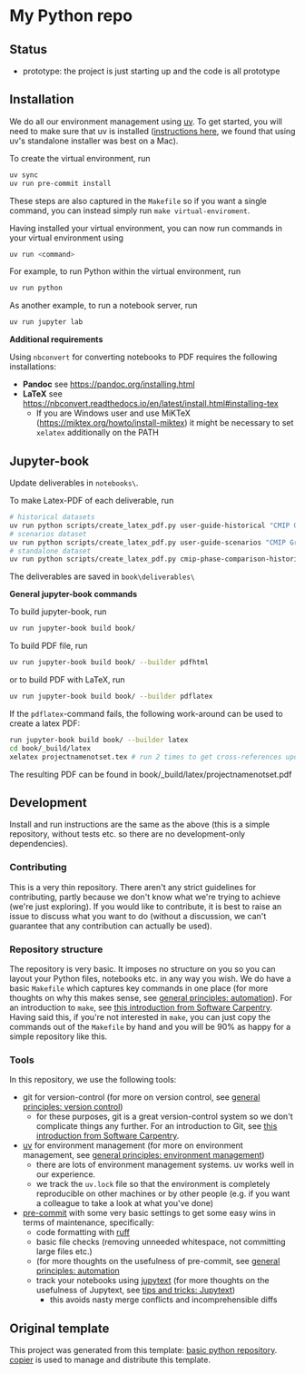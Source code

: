 # My Python repo
<!--- Adding a one-line description of what this repository is for here may be
helpful -->
<!---

We recommend having a status line in your repo to tell anyone who stumbles
on your repository where you're up to. Some suggested options:

- prototype: the project is just starting up and the code is all prototype
- development: the project is actively being worked on
- finished: the project has achieved what it wanted and is no longer being
  worked on, we won't reply to any issues
- dormant: the project is no longer worked on but we might come back to it, if
  you have questions, feel free to raise an issue
- abandoned: this project is no longer worked on and we won't reply to any
  issues

-->

## Status

- prototype: the project is just starting up and the code is all prototype

## Installation

We do all our environment management using [uv](https://docs.astral.sh/uv/).
To get started, you will need to make sure that uv is installed
([instructions here](https://docs.astral.sh/uv/getting-started/installation/),
we found that using uv's standalone installer was best on a Mac).

To create the virtual environment, run

```sh
uv sync
uv run pre-commit install
```

These steps are also captured in the `Makefile` so if you want a single
command, you can instead simply run `make virtual-enviroment`.

Having installed your virtual environment, you can now run commands in your
virtual environment using

```sh
uv run <command>
```

For example, to run Python within the virtual environment, run

```sh
uv run python
```

As another example, to run a notebook server, run

```sh
uv run jupyter lab
```

**Additional requirements**

Using `nbconvert` for converting notebooks to PDF requires the following installations:
  + **Pandoc** see https://pandoc.org/installing.html
  + **LaTeX** see https://nbconvert.readthedocs.io/en/latest/install.html#installing-tex
    + If you are Windows user and use MiKTeX (https://miktex.org/howto/install-miktex) it might be necessary to set `xelatex` additionally on the PATH

<!--- Other documentation and instructions can then be added here as you go,
perhaps replacing the other instructions above as they may become redundant.
-->

## Jupyter-book
Update deliverables in `notebooks\`.

To make Latex-PDF of each deliverable, run
```sh
# historical datasets
uv run python scripts/create_latex_pdf.py user-guide-historical "CMIP Greenhouse Gas (GHG) Concentration Historical Dataset"
# scenarios dataset
uv run python scripts/create_latex_pdf.py user-guide-scenarios "CMIP Greenhouse Gas (GHG) Concentration Scenarios Dataset"
# standalone dataset
uv run python scripts/create_latex_pdf.py cmip-phase-comparison-historical-standalone "CMIP Greenhouse Gas (GHG) Concentration Historical Dataset"
```
The deliverables are saved in `book\deliverables\`

**General jupyter-book commands**

To build jupyter-book, run
```sh
uv run jupyter-book build book/
```

To build PDF file, run
```sh
uv run jupyter-book build book/ --builder pdfhtml
```

or to build PDF with LaTeX, run
```sh
uv run jupyter-book build book/ --builder pdflatex
```

If the `pdflatex`-command fails, the following work-around can be used to create a latex PDF:
```sh
run jupyter-book build book/ --builder latex
cd book/_build/latex
xelatex projectnamenotset.tex # run 2 times to get cross-references updated
```
The resulting PDF can be found in book/_build/latex/projectnamenotset.pdf


## Development

<!--- In bigger projects, we would recommend having separate docs where this
development information can go. However, for such a simple repository, having
it all in the README is fine. -->

Install and run instructions are the same as the above (this is a simple
repository, without tests etc. so there are no development-only dependencies).

### Contributing

This is a very thin repository. There aren't any strict guidelines for
contributing, partly because we don't know what we're trying to achieve (we're
just exploring). If you would like to contribute, it is best to raise an issue
to discuss what you want to do (without a discussion, we can't guarantee that
any contribution can actually be used).
<!--- You may want to update this section as the project evolves. -->

### Repository structure

The repository is very basic. It imposes no structure on you so you can layout
your Python files, notebooks etc. in any way you wish. We do have a basic
`Makefile` which captures key commands in one place (for more thoughts on why
this makes sense, see
[general principles: automation](https://gitlab.com/znicholls/mullet-rse/-/blob/main/book/general-principles/automation.md)).
For an introduction to `make`, see
[this introduction from Software Carpentry](https://swcarpentry.github.io/make-novice/).
Having said this, if you're not interested in `make`, you can just copy the
commands out of the `Makefile` by hand and you will be 90% as happy for a
simple repository like this.

### Tools

In this repository, we use the following tools:

- git for version-control (for more on version control, see
  [general principles: version control](https://gitlab.com/znicholls/mullet-rse/-/blob/main/book/theory/version-control.md))
    - for these purposes, git is a great version-control system so we don't
      complicate things any further. For an introduction to Git, see
      [this introduction from Software Carpentry](http://swcarpentry.github.io/git-novice/).
- [uv](https://docs.astral.sh/uv/) for environment management
  (for more on environment management, see
  [general principles: environment management](https://gitlab.com/znicholls/mullet-rse/-/blob/main/book/theory/environment-management.md))
    - there are lots of environment management systems.
      uv works well in our experience.
    - we track the `uv.lock` file so that the environment
      is completely reproducible on other machines or by other people
      (e.g. if you want a colleague to take a look at what you've done)
- [pre-commit](https://pre-commit.com/) with some very basic settings to get some
  easy wins in terms of maintenance, specifically:
    - code formatting with [ruff](https://docs.astral.sh/ruff/formatter/)
    - basic file checks (removing unneeded whitespace, not committing large
      files etc.)
    - (for more thoughts on the usefulness of pre-commit, see
      [general principles: automation](https://gitlab.com/znicholls/mullet-rse/-/blob/main/book/general-principles/automation.md)
    - track your notebooks using
    [jupytext](https://jupytext.readthedocs.io/en/latest/index.html)
    (for more thoughts on the usefulness of Jupytext, see
    [tips and tricks: Jupytext](https://gitlab.com/znicholls/mullet-rse/-/blob/main/book/tips-and-tricks/managing-notebooks-jupytext.md))
        - this avoids nasty merge conflicts and incomprehensible diffs

## Original template

This project was generated from this template:
[basic python repository](https://gitlab.com/openscm/copier-basic-python-repository).
[copier](https://copier.readthedocs.io/en/stable/) is used to manage and
distribute this template.
